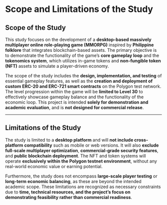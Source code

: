 # **Scope and Limitations of the Study**

## **Scope of the Study**
This study focuses on the development of a **desktop-based massively multiplayer online role-playing game (MMORPG)** inspired by **Philippine folklore** that integrates blockchain-based assets. The primary objective is to demonstrate the functionality of the game’s **core gameplay loop** and the **tokenomics system**, which utilizes in-game tokens and **non-fungible token (NFT)** assets to simulate a player-driven economy.  

The scope of the study includes the **design, implementation, and testing** of essential gameplay features, as well as the **creation and deployment of custom ERC-20 and ERC-721 smart contracts** on the Polygon test network. The level progression within the game will be **limited to Level 30** to effectively showcase gameplay balance and the functionality of the economic loop. This project is intended **solely for demonstration and academic evaluation**, and is **not designed for commercial release**.

---

## **Limitations of the Study**
The study is limited to a **desktop platform** and will **not include cross-platform compatibility** such as mobile or web versions. It will also **exclude full-scale multiplayer optimization**, **commercial-grade security features**, and **public blockchain deployment**. The NFT and token systems will operate **exclusively within the Polygon testnet environment**, without any real-world economic value or earning potential.  

Furthermore, the study does not encompass **large-scale player testing** or **long-term economic balancing**, as these are beyond the intended academic scope. These limitations are recognized as necessary constraints due to **time, technical resources, and the project’s focus on demonstrating feasibility rather than commercial readiness**.

